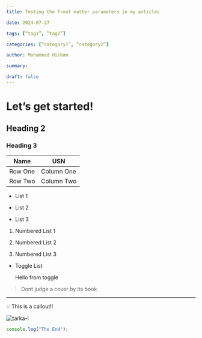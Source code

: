 ```yaml
---
title: Testing the front matter parameters in my articles

date: 2024-07-27

tags: [“tag1”, ”tag2”]

categories: [“category1”, ”category2”]

author: Mohammad Hisham

summary:

draft: false
---
```


# Let’s get started!

## Heading 2

### Heading 3

| Name    | USN        |
| ------- | ---------- |
| Row One | Column One |
| Row Two | Column Two |

- List 1

- List 2

- List 3

1. Numbered List 1

1. Numbered List 2

1. Numbered List 3

- Toggle List

  Hello from toggle

> Dont judge a cover by its book

---

💡 This is a callout!!

![tarka-l](36a802f9_tarka-l.jpg)

```javascript
console.log("The End");
```
